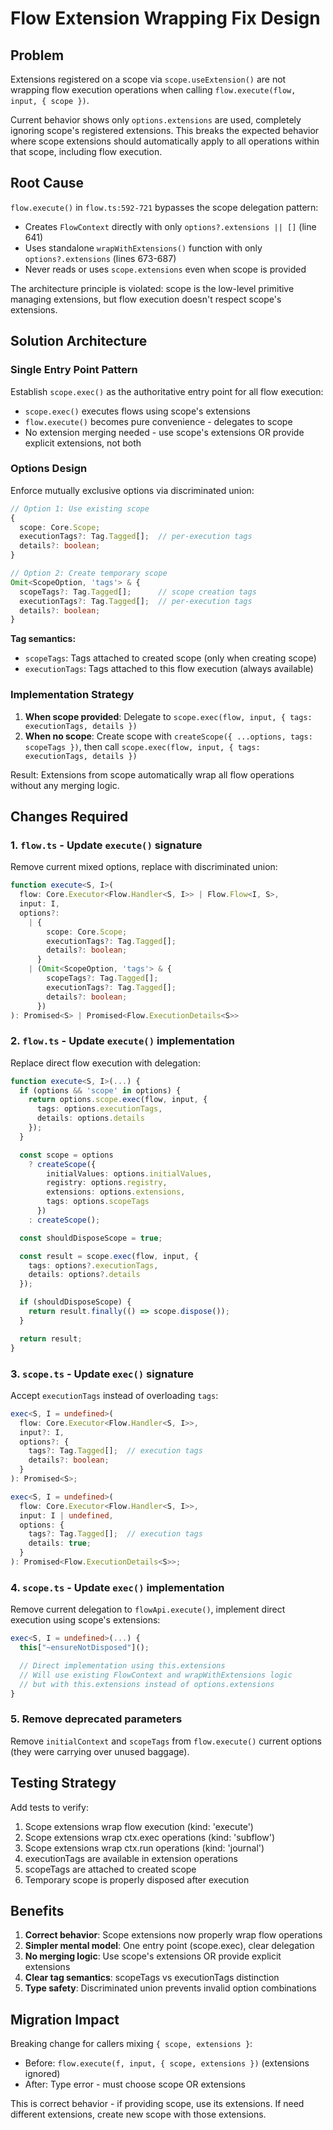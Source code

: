 # Flow Extension Wrapping Fix Design

## Problem

Extensions registered on a scope via `scope.useExtension()` are not wrapping flow execution operations when calling `flow.execute(flow, input, { scope })`.

Current behavior shows only `options.extensions` are used, completely ignoring scope's registered extensions. This breaks the expected behavior where scope extensions should automatically apply to all operations within that scope, including flow execution.

## Root Cause

`flow.execute()` in `flow.ts:592-721` bypasses the scope delegation pattern:
- Creates `FlowContext` directly with only `options?.extensions || []` (line 641)
- Uses standalone `wrapWithExtensions()` function with only `options?.extensions` (lines 673-687)
- Never reads or uses `scope.extensions` even when scope is provided

The architecture principle is violated: scope is the low-level primitive managing extensions, but flow execution doesn't respect scope's extensions.

## Solution Architecture

### Single Entry Point Pattern

Establish `scope.exec()` as the authoritative entry point for all flow execution:
- `scope.exec()` executes flows using scope's extensions
- `flow.execute()` becomes pure convenience - delegates to scope
- No extension merging needed - use scope's extensions OR provide explicit extensions, not both

### Options Design

Enforce mutually exclusive options via discriminated union:

```typescript
// Option 1: Use existing scope
{
  scope: Core.Scope;
  executionTags?: Tag.Tagged[];  // per-execution tags
  details?: boolean;
}

// Option 2: Create temporary scope
Omit<ScopeOption, 'tags'> & {
  scopeTags?: Tag.Tagged[];      // scope creation tags
  executionTags?: Tag.Tagged[];  // per-execution tags
  details?: boolean;
}
```

**Tag semantics:**
- `scopeTags`: Tags attached to created scope (only when creating scope)
- `executionTags`: Tags attached to this flow execution (always available)

### Implementation Strategy

1. **When scope provided**: Delegate to `scope.exec(flow, input, { tags: executionTags, details })`
2. **When no scope**: Create scope with `createScope({ ...options, tags: scopeTags })`, then call `scope.exec(flow, input, { tags: executionTags, details })`

Result: Extensions from scope automatically wrap all flow operations without any merging logic.

## Changes Required

### 1. `flow.ts` - Update `execute()` signature

Remove current mixed options, replace with discriminated union:

```typescript
function execute<S, I>(
  flow: Core.Executor<Flow.Handler<S, I>> | Flow.Flow<I, S>,
  input: I,
  options?:
    | {
        scope: Core.Scope;
        executionTags?: Tag.Tagged[];
        details?: boolean;
      }
    | (Omit<ScopeOption, 'tags'> & {
        scopeTags?: Tag.Tagged[];
        executionTags?: Tag.Tagged[];
        details?: boolean;
      })
): Promised<S> | Promised<Flow.ExecutionDetails<S>>
```

### 2. `flow.ts` - Update `execute()` implementation

Replace direct flow execution with delegation:

```typescript
function execute<S, I>(...) {
  if (options && 'scope' in options) {
    return options.scope.exec(flow, input, {
      tags: options.executionTags,
      details: options.details
    });
  }

  const scope = options
    ? createScope({
        initialValues: options.initialValues,
        registry: options.registry,
        extensions: options.extensions,
        tags: options.scopeTags
      })
    : createScope();

  const shouldDisposeScope = true;

  const result = scope.exec(flow, input, {
    tags: options?.executionTags,
    details: options?.details
  });

  if (shouldDisposeScope) {
    return result.finally(() => scope.dispose());
  }

  return result;
}
```

### 3. `scope.ts` - Update `exec()` signature

Accept `executionTags` instead of overloading `tags`:

```typescript
exec<S, I = undefined>(
  flow: Core.Executor<Flow.Handler<S, I>>,
  input?: I,
  options?: {
    tags?: Tag.Tagged[];  // execution tags
    details?: boolean;
  }
): Promised<S>;

exec<S, I = undefined>(
  flow: Core.Executor<Flow.Handler<S, I>>,
  input: I | undefined,
  options: {
    tags?: Tag.Tagged[];  // execution tags
    details: true;
  }
): Promised<Flow.ExecutionDetails<S>>;
```

### 4. `scope.ts` - Update `exec()` implementation

Remove current delegation to `flowApi.execute()`, implement direct execution using scope's extensions:

```typescript
exec<S, I = undefined>(...) {
  this["~ensureNotDisposed"]();

  // Direct implementation using this.extensions
  // Will use existing FlowContext and wrapWithExtensions logic
  // but with this.extensions instead of options.extensions
}
```

### 5. Remove deprecated parameters

Remove `initialContext` and `scopeTags` from `flow.execute()` current options (they were carrying over unused baggage).

## Testing Strategy

Add tests to verify:
1. Scope extensions wrap flow execution (kind: 'execute')
2. Scope extensions wrap ctx.exec operations (kind: 'subflow')
3. Scope extensions wrap ctx.run operations (kind: 'journal')
4. executionTags are available in extension operations
5. scopeTags are attached to created scope
6. Temporary scope is properly disposed after execution

## Benefits

1. **Correct behavior**: Scope extensions now properly wrap flow operations
2. **Simpler mental model**: One entry point (scope.exec), clear delegation
3. **No merging logic**: Use scope's extensions OR provide explicit extensions
4. **Clear tag semantics**: scopeTags vs executionTags distinction
5. **Type safety**: Discriminated union prevents invalid option combinations

## Migration Impact

Breaking change for callers mixing `{ scope, extensions }`:
- Before: `flow.execute(f, input, { scope, extensions })` (extensions ignored)
- After: Type error - must choose scope OR extensions

This is correct behavior - if providing scope, use its extensions. If need different extensions, create new scope with those extensions.
